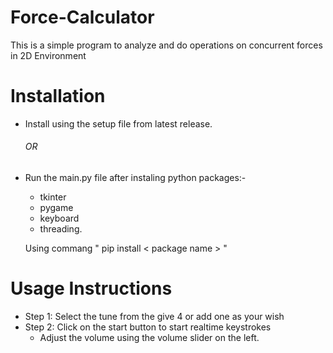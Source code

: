 # Force-Calculator
This is a simple program to analyze and do operations on concurrent forces in 2D Environment

<H1>Installation</H1>

* Install using the setup file from latest release.<H6>OR</H6>
* Run the main.py file after instaling python packages:-
    * tkinter
    * pygame
    * keyboard
    * threading.


   Using commang " pip install < package name > "

<H1>Usage Instructions</H1>

* Step 1: Select the tune from the give 4 or add one as your wish 
* Step 2: Click on the start button to start realtime keystrokes
    * Adjust the volume using the volume slider on the left.
